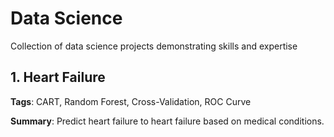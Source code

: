 # Data Science

Collection of data science projects demonstrating skills and expertise

## 1. Heart Failure

**Tags**: CART, Random Forest, Cross-Validation, ROC Curve

**Summary**: Predict heart failure to heart failure based on medical conditions.